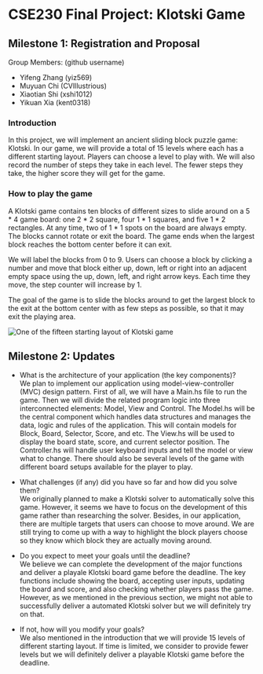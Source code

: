 # CSE230 Final Project: Klotski Game

## Milestone 1: Registration and Proposal

Group Members: (github username)

- Yifeng Zhang (yiz569)
- Muyuan Chi (CVIllustrious)
- Xiaotian Shi (xshi1012)
- Yikuan Xia (kent0318)

### Introduction

In this project, we will implement an ancient sliding block puzzle game: Klotski.
In our game, we will provide a total of 15 levels where each has a different
starting layout. Players can choose a level to play with. We will also record
the number of steps they take in each level. The fewer steps they take, the
higher score they will get for the game.

### How to play the game

A Klotski game contains ten blocks of different sizes to slide around on a
5 * 4 game board: one 2 * 2 square, four 1 * 1 squares, and five
1 * 2 rectangles. At any time, two of 1 * 1 spots on the board are
always empty. The blocks cannot rotate or exit the board. The game ends when the
largest block reaches the bottom center before it can exit.

We will label the blocks from 0 to 9. Users can choose a block by clicking a
number and move that block either up, down, left or right into an adjacent empty
space using the up, down, left, and right arrow keys. Each time they move, the
step counter will increase by 1.

The goal of the game is to slide the blocks around to get the largest block
to the exit at the bottom center with as few steps as possible, so that it may
exit the playing area.

![One of the fifteen starting layout of Klotski game](https://i.imgur.com/4b1M0yu.png)

## Milestone 2: Updates

- What is the architecture of your application (the key components)?\
  We plan to implement our application using model-view-controller (MVC) design
  pattern. First of all, we will have a Main.hs file to run the game. Then we
  will divide the related program logic into three interconnected elements: Model,
  View and Control. The Model.hs will be the central component which handles data
  structures and manages the data, logic and rules of the application. This will 
  contain models for Block, Board, Selector, Score, and etc. The View.hs
  will be used to display the board state, score, and current selector position. 
  The Controller.hs will handle user keyboard inputs and tell the model or view 
  what to change. There should also be several levels of the game with different
  board setups available for the player to play.

- What challenges (if any) did you have so far and how did you solve them?\
  We originally planned to make a Klotski solver to automatically solve this game.
  However, it seems we have to focus on the development of this game rather than
  researching the solver. Besides, in our application, there are multiple targets
  that users can choose to move around. We are still trying to come up with a way
  to highlight the block players choose so they know which block they are actually
  moving around.

- Do you expect to meet your goals until the deadline?\
  We believe we can complete the development of the major functions and deliver a
  playale Klotski board game before the deadline. The key functions include showing
  the board, accepting user inputs, updating the board and score, and also checking
  whether players pass the game. However, as we mentioned in the previous section,
  we might not able to successfully deliver a automated Klotski solver but we will
  definitely try on that.

- If not, how will you modify your goals?\
  We also mentioned in the introduction that we will provide 15 levels of different
  starting layout. If time is limited, we consider to provide fewer levels but we
  will definitely deliver a playable Klotski game before the deadline.
